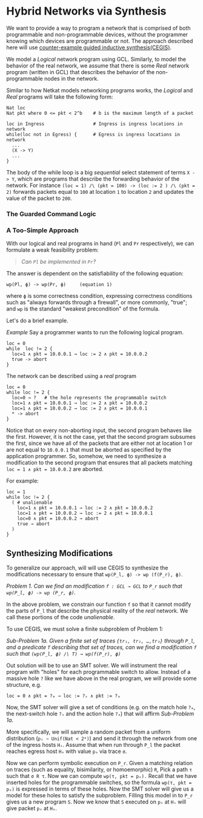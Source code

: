 # Hybrid Networks via Synthesis

We want to provide a way to program a network that is comprised of
both programmable and non-programmable devices, without the programmer
knowing which devices are programmable or not. The approach described
here will use [counter-example guided inductive
synthesis(CEGIS)](https://people.csail.mit.edu/asolar/papers/Solar-Lezama09.pdf).

We model a _Logical_ network program using GCL. Similarly, to model
the behavior of the real network, we assume that there is some _Real_
network program (written in GCL) that describes the behavior of the
non-programmable nodes in the network.

Similar to how Netkat models networking programs works, the _Logical_ and
_Real_ programs will take the following form:

```
Nat loc
Nat pkt where 0 <= pkt < 2^b    # b is the maximum length of a packet

loc in Ingress                  # Ingress is ingress locations in network
while(loc not in Egress) {      # Egress is ingress locations in network
  ...
  (X -> Y) 
  ...
}
```

The body of the while loop is a big _sequential_ select statement of
terms `X -> Y`, which are programs that describe the forwarding
behavior of the network. For instance `(loc = 1) /\ (pkt = 100) ->
(loc := 2 ) /\ (pkt = 2)` forwards packets equal to `100` at location
`1` to location `2` and updates the value of the packet to `200`.

### The Guarded Command Logic



### A Too-Simple Approach

With our logical and real programs in hand (`Pl` and `Pr`
respectively), we can formulate a weak feasibility problem:

> _Can `Pl` be implemented in `Pr`?_

The answer is dependent on the satisfiability of the following equation:

```
wp(Pl, ϕ) -> wp(Pr, ϕ)     (equation 1)
```

where `ϕ` is some correctness condition, expressing correctness
conditions such as "always forwards through a firewall", or more
commonly, "true"; and `wp` is the standard "weakest precondition" of
the formula.

Let's do a brief example.

_Example_ Say a programmer wants to run the following logical program.
```
loc = 0
while  loc != 2 {
  loc=1 ∧ pkt = 10.0.0.1 → loc := 2 ∧ pkt = 10.0.0.2
  true -> abort
}
```

The network can be described using a _real_ program
```
loc = 0
while loc != 2 {
  loc=0 → ?   # the hole represents the programmable switch
  loc=1 ∧ pkt = 10.0.0.1 → loc := 2 ∧ pkt = 10.0.0.2
  loc=1 ∧ pkt = 10.0.0.2 → loc := 2 ∧ pkt = 10.0.0.1
  * -> abort
}
```

Notice that on every non-aborting input, the second program behaves
like the first. However, it is not the case, yet that the second
program subsumes the first, since we have all of the packets that are
either not at location 1 or are not equal to `10.0.0.1` that must be
aborted as specified by the application programmer. So, somehow, we
need to synthesize a modification to the second program that ensures
that all packets matching `loc = 1 ∧ pkt = 10.0.0.2` are aborted.

For example:
```
loc = 1
while loc != 2 {
  ( # unalienable
    loc=1 ∧ pkt = 10.0.0.1 → loc := 2 ∧ pkt = 10.0.0.2
    loc=1 ∧ pkt = 10.0.0.2 → loc := 2 ∧ pkt = 10.0.0.1
	loc=0 ∧ pkt = 10.0.0.2 → abort
    true → abort
  )
}
```

## Synthesizing Modifications

To generalize our approach, will will use CEGIS to synthesize the
modifications necessary to ensure that `wp(P_l, ϕ) -> wp (f(P_r), ϕ)`.

_Problem 1. Can we find an modification `f : GCL → GCL` to `P_r` such
that `wp(P_l, ϕ) -> wp (P_r, ϕ)`._

In the above problem, we constrain our function `f` so that it cannot
modify the parts of `P_l` that describe the physical reality of the
*real* network. We call these portions of the code _unalienable_.

To use CEGIS, we must solve a finite subproblem of Problem 1: 

*Sub-Problem 1a. Given a finite set of traces `{tr₁, tr₂, …,tr₃}`
through `P_l`, and a predicate `T` describing that set of traces, can
we find a modification `f` such that `(wp(P_l, ϕ) /\ T) → wp(f(P_r), ϕ)`*

Out solution will be to use an SMT solver. We will instrument the real
program with "holes" for each programmable switch to allow. Instead of
a massive hole `?` like we have above in the real program, we will
provide some structure, e.g.

```
loc = 0 ∧ pkt = ?ₘ → loc := ?ₛ ∧ pkt := ?ₐ
```

Now, the SMT solver will give a set of conditions (e.g. on the match
hole `?ₘ`, the next-switch hole `?ₛ` and the action hole `?ₐ`) that
will affirm *Sub-Problem 1a*.

More specifically, we will sample a random packet from a uniform
distribution (`pᵢ ∼ Unif(Nat < 2ᵇ)`) and send it through the network
from one of the ingress hosts `Hᵢ`. Assume that when run through `P_l`
the packet reaches egress host `Hₒ` with value `pₒ` via trace `σ`.

Now we can perform symbolic execution on `P_r`.  Given a matching
relation on traces (such as equality, bisimilarity, or homoemorphic)
`R`, Pick a path `τ` such that `σ R τ`. Now we can compute `wp(τ, pkt
= pₒ).` Recall that we have inserted holes for the programmable
switches, so the formula `wp(τ, pkt = pₒ)` is expressed in terms of
these holes. Now the SMT solver will give us a model for these holes
to satisfy the subproblem.  Filling this model in to `P_r` gives us a
new program `S`. Now we know that `S` executed on `pᵢ` at `Hᵢ` will
give packet `pₒ` at `Hₒ`.






